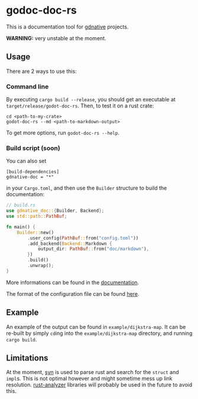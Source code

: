 # godoc-doc-rs

This is a documentation tool for [gdnative](https://github.com/godot-rust/godot-rust) projects.

**WARNING:** very unstable at the moment.

## Usage

There are 2 ways to use this:

### Command line

By executing `cargo build --release`, you should get an executable at `target/release/godot-doc-rs`. Then, to test it on a rust crate:
```
cd <path-to-my-crate>
godot-doc-rs --md <path-to-markdown-output>
```

To get more options, run `godot-doc-rs --help`.

### Build script (soon)

You can also set
```
[build-dependencies]
gdnative-doc = "*"
```
in your `Cargo.toml`, and then use the `Builder` structure to build the documentation:
```rust
// build.rs
use gdnative_doc::{Builder, Backend};
use std::path::PathBuf;

fn main() {
    Builder::new()
        .user_config(PathBuf::from("config.toml"))
        .add_backend(Backend::Markdown {
            output_dir: PathBuf::from("doc/markdown"),
        })
        .build()
        .unwrap();
}
```

More informations can be found in the [documentation](TODO).

The format of the configuration file can be found [here](configuration_file-format.md).

## Example

An example of the output can be found in `example/dijkstra-map`. It can be re-built by 
simply `cd`ing into the `example/dijkstra-map` directory, and running `cargo build`.

## Limitations

At the moment, [syn](https://crates.io/crates/syn) is used to parse rust and search for the `struct` and `impl`s. This is not optimal however and might sometime mess up link resolution.
[rust-analyzer](https://github.com/rust-analyzer/rust-analyzer) libraries will probably be used in the future to avoid this.